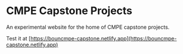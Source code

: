 # CMPE Capstone Projects

An experimental website for the home of CMPE capstone projects.

Test it at [https://bouncmpe-capstone.netlify.app](https://bouncmpe-capstone.netlify.app)
